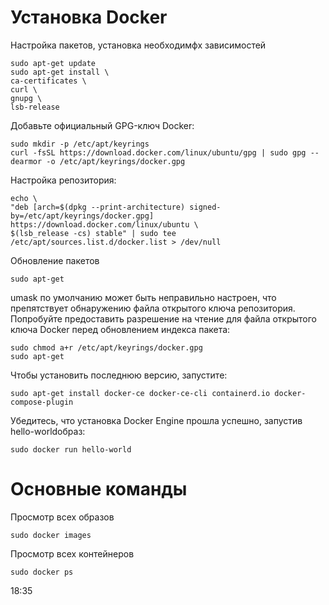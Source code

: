 # Установка Docker 
Настройка пакетов, установка необходимфх зависимостей
```shell
sudo apt-get update
sudo apt-get install \
ca-certificates \
curl \
gnupg \
lsb-release
```
Добавьте официальный GPG-ключ Docker:
```shell
sudo mkdir -p /etc/apt/keyrings
curl -fsSL https://download.docker.com/linux/ubuntu/gpg | sudo gpg --dearmor -o /etc/apt/keyrings/docker.gpg
```
Hастройкa репозитория:
```shell
echo \
"deb [arch=$(dpkg --print-architecture) signed-by=/etc/apt/keyrings/docker.gpg] https://download.docker.com/linux/ubuntu \
$(lsb_release -cs) stable" | sudo tee /etc/apt/sources.list.d/docker.list > /dev/null
```
Обновление пакетов
```shell
sudo apt-get 
```
umask по умолчанию может быть неправильно настроен, что препятствует обнаружению файла открытого ключа репозитория. Попробуйте предоставить разрешение на чтение для файла открытого ключа Docker перед обновлением индекса пакета:
```shell
sudo chmod a+r /etc/apt/keyrings/docker.gpg
sudo apt-get 
```
Чтобы установить последнюю версию, запустите:
```shell
sudo apt-get install docker-ce docker-ce-cli containerd.io docker-compose-plugin
```
Убедитесь, что установка Docker Engine прошла успешно, запустив hello-worldобраз:
```shell
sudo docker run hello-world
```

# Основные команды
Просмотр всех образов
```shell
sudo docker images
```
Просмотр всех контейнеров
```shell
sudo docker ps
```
18:35
